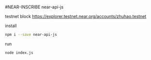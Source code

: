#NEAR-INSCRIBE
near-api-js

testnet block
https://explorer.testnet.near.org/accounts/zhuhao.testnet

install
```bash
npm i --save near-api-js
```

run
```bash
node index.js
```
